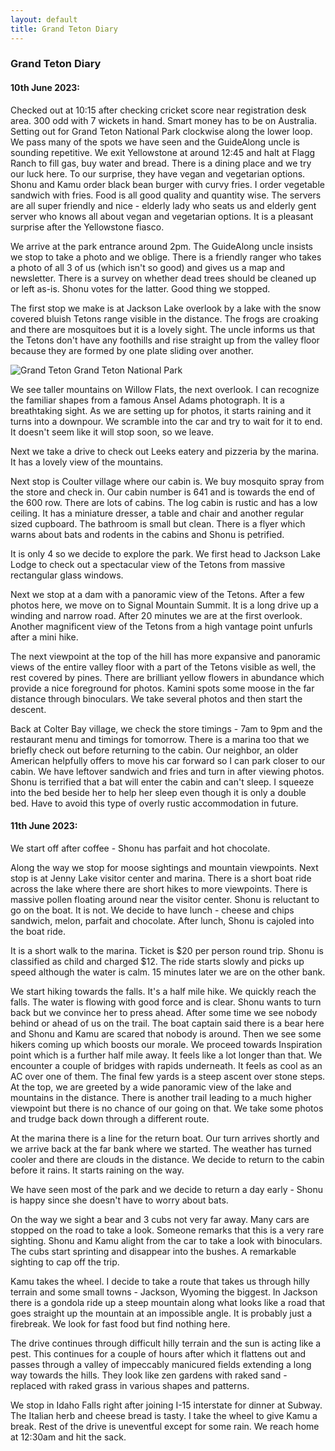 ```yaml
---
layout: default
title: Grand Teton Diary
---
```


### Grand Teton Diary


#### 10th June 2023:

Checked out at 10:15 after checking cricket score near registration desk area. 300 odd with 7 wickets in hand. Smart money has to be on Australia. Setting out for Grand Teton National Park clockwise along the lower loop. We pass many of the spots we have seen and the GuideAlong uncle is sounding repetitive. We exit Yellowstone at around 12:45 and halt at Flagg Ranch to fill gas, buy water and bread. There is a dining place and we try our luck here. To our surprise, they have vegan and vegetarian options. Shonu and Kamu order black bean burger with curvy fries. I order vegetable sandwich with fries. Food is all good quality and quantity wise. The servers are all super friendly and nice - elderly lady who seats us and elderly gent server who knows all about vegan and vegetarian options. It is a pleasant surprise after the Yellowstone fiasco. 

We arrive at the park entrance around 2pm. The GuideAlong uncle insists we stop to take a photo and we oblige. There is a friendly ranger who takes a photo of all 3 of us (which isn't so good) and gives us a map and newsletter. There is a survey on whether dead trees should be cleaned up or left as-is. Shonu votes for the latter. Good thing we stopped. 

The first stop we make is at Jackson Lake overlook by a lake with the snow covered bluish Tetons range visible in the distance. The frogs are croaking and there are mosquitoes but it is a lovely sight. The uncle informs us that the Tetons don't have any foothills and rise straight up from the valley floor because they are formed by one plate sliding over another. 

![Grand Teton](../../../img/grand-teton-np.jpg)
<span class="credit">Grand Teton National Park</span>

We see taller mountains on Willow Flats, the next overlook. I can recognize the familiar shapes from a famous Ansel Adams photograph. It is a breathtaking sight. As we are setting up for photos, it starts raining and it turns into a downpour. We scramble into the car and try to wait for it to end. It doesn't seem like it will stop soon, so we leave. 

Next we take a drive to check out Leeks eatery and pizzeria by the marina. It has a lovely view of the mountains. 

Next stop is Coulter village where our cabin is. We buy mosquito spray from the store and check in. Our cabin number is 641 and is towards the end of the 600 row. There are lots of cabins. The log cabin is rustic and has a low ceiling. It has a miniature dresser, a table and chair and another regular sized cupboard. The bathroom is small but clean. There is a flyer which warns about bats and rodents in the cabins and Shonu is petrified. 

It is only 4 so we decide to explore the park. We first head to Jackson Lake Lodge to check out a spectacular view of the Tetons from massive rectangular glass windows. 

Next we stop at a dam with a panoramic view of the Tetons. After a few photos here, we move on to Signal Mountain Summit. It is a long drive up a winding and narrow road. After 20 minutes we are at the first overlook. Another magnificent view of the Tetons from a high vantage point unfurls after a mini hike. 

The next viewpoint at the top of the hill has more expansive and panoramic views of the entire valley floor with a part of the Tetons visible as well, the rest covered by pines. There are brilliant yellow flowers in abundance which provide a nice foreground for photos. Kamini spots some moose in the far distance through binoculars. We take several photos and then start the descent. 

Back at Colter Bay village, we check the store timings - 7am to 9pm and the restaurant menu and timings for tomorrow. There is a marina too that we briefly check out before returning to the cabin. Our neighbor, an older American helpfully offers to move his car forward so I can park closer to our cabin. We have leftover sandwich and fries and turn in after viewing photos. Shonu is terrified that a bat will enter the cabin and can't sleep. I squeeze into the bed beside her to help her sleep even though it is only a double bed. Have to avoid this type of overly rustic accommodation in future. 

#### 11th June 2023:

We start off after coffee - Shonu has parfait and hot chocolate. 

Along the way we stop for moose sightings and mountain viewpoints. Next stop is at Jenny Lake visitor center and marina. There is a short boat ride across the lake where there are short hikes to more viewpoints. There is massive pollen floating around near the visitor center. Shonu is reluctant to go on the boat. It is not. We decide to have lunch - cheese and chips sandwich, melon, parfait and chocolate. After lunch, Shonu is cajoled into the boat ride. 

It is a short walk to the marina. Ticket is $20 per person round trip. Shonu is classified as child and charged $12. The ride starts slowly and picks up speed although the water is calm. 15 minutes later we are on the other bank. 

We start hiking towards the falls. It's a half mile hike. We quickly reach the falls. The water is flowing with good force and is clear. Shonu wants to turn back but we convince her to press ahead. After some time we see nobody behind or ahead of us on the trail. The boat captain said there is a bear here and Shonu and Kamu are scared that nobody is around. Then we see some hikers coming up which boosts our morale. We proceed towards Inspiration point which is a further half mile away. It feels like a lot longer than that. We encounter a couple of bridges with rapids underneath. It feels as cool as an AC over one of them. The final few yards is a steep ascent over stone steps. At the top, we are greeted by a wide panoramic view of the lake and mountains in the distance. There is another trail leading to a much higher viewpoint but there is no chance of our going on that. We take some photos and trudge back down through a different route. 

At the marina there is a line for the return boat. Our turn arrives shortly and we arrive back at the far bank where we started. The weather has turned cooler and there are clouds in the distance. We decide to return to the cabin before it rains. It starts raining on the way. 

We have seen most of the park and we decide to return a day early - Shonu is happy since she doesn't have to worry about bats. 

On the way we sight a bear and 3 cubs not very far away. Many cars are stopped on the road to take a look. Someone remarks that this is a very rare sighting. Shonu and Kamu alight from the car to take a look with binoculars. The cubs start sprinting and disappear into the bushes. A remarkable sighting to cap off the trip. 

Kamu takes the wheel. I decide to take a route that takes us through hilly terrain and some small towns - Jackson, Wyoming the biggest. In Jackson there is a gondola ride up a steep mountain along what looks like a road that goes straight up the mountain at an impossible angle. It is probably just a firebreak. We look for fast food but find nothing here. 

The drive continues through difficult hilly terrain and the sun is acting like a pest. This continues for a couple of hours after which it flattens out and passes through a valley of impeccably manicured fields extending a long way towards the hills. They look like zen gardens with raked sand - replaced with raked grass in various shapes and patterns. 

We stop in Idaho Falls right after joining I-15 interstate for dinner at Subway. The Italian herb and cheese bread is tasty. I take the wheel to give Kamu a break. Rest of the drive is uneventful except for some rain. We reach home at 12:30am and hit the sack. 